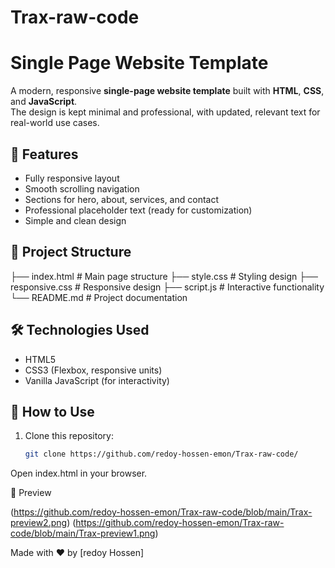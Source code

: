 # Trax-raw-code
# Single Page Website Template

A modern, responsive **single-page website template** built with **HTML**, **CSS**, and **JavaScript**.  
The design is kept minimal and professional, with updated, relevant text for real-world use cases.

## 🚀 Features
- Fully responsive layout
- Smooth scrolling navigation
- Sections for hero, about, services, and contact
- Professional placeholder text (ready for customization)
- Simple and clean design

## 📂 Project Structure
├── index.html # Main page structure
├── style.css # Styling design
├── responsive.css # Responsive design
├── script.js # Interactive functionality
└── README.md # Project documentation



## 🛠 Technologies Used
- HTML5
- CSS3 (Flexbox, responsive units)
- Vanilla JavaScript (for interactivity)

## 📖 How to Use
1. Clone this repository:
   ```bash
   git clone https://github.com/redoy-hossen-emon/Trax-raw-code/
Open index.html in your browser.


📸 Preview

(https://github.com/redoy-hossen-emon/Trax-raw-code/blob/main/Trax-preview2.png)
(https://github.com/redoy-hossen-emon/Trax-raw-code/blob/main/Trax-preview1.png)

Made with ❤️ by [redoy Hossen]

